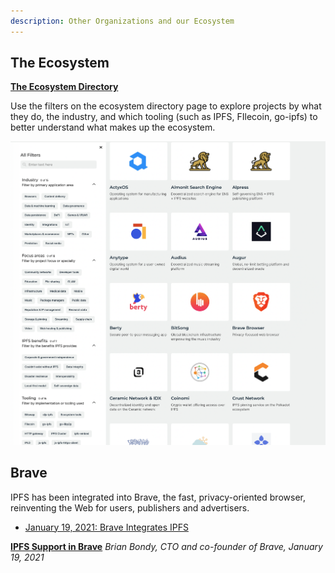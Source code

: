 ```yaml
---
description: Other Organizations and our Ecosystem
---
```


## The Ecosystem

<!-- Need a summary paragraph -->

**[The Ecosystem Directory](https://ecosystem.ipfs.io/)**

Use the filters on the ecosystem directory page to explore projects by what they do, the industry, and which tooling (such as IPFS, FIlecoin, go-ipfs) to better understand what makes up the ecosystem.

![Ecosystem Directory Filter](../../.gitbook/assets/ecosystem-filters.png)


## Brave

IPFS has been integrated into Brave, the fast, privacy-oriented browser, reinventing the Web for users, publishers and advertisers.

- [January 19, 2021: Brave Integrates IPFS](https://brave.com/brave-integrates-ipfs/)

**[IPFS Support in Brave](https://brave.com/ipfs-support/)**
_Brian Bondy, CTO and co-founder of Brave, January 19, 2021_
